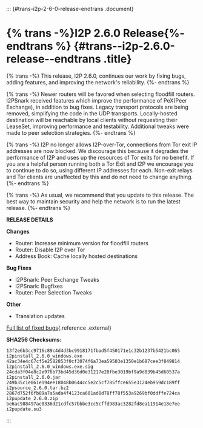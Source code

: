 ::: {#trans-i2p-2-6-0-release-endtrans .document}
# {% trans -%}I2P 2.6.0 Release{%- endtrans %} {#trans--i2p-2.6.0-release--endtrans .title}

{% trans -%} This release, I2P 2.6.0, continues our work by fixing bugs,
adding features, and improving the network\'s reliability. {%- endtrans
%}

{% trans -%} Newer routers will be favored when selecting floodfill
routers. I2PSnark received features which improve the performance of
PeX(Peer Exchange), in addition to bug fixes. Legacy transport protocols
are being removed, simplifying the code in the UDP transports.
Locally-hosted destination will be reachable by local clients without
requesting their LeaseSet, improving performance and testability.
Additional tweaks were made to peer selection strategies. {%- endtrans
%}

{% trans -%} I2P no longer allows I2P-over-Tor, connections from Tor
exit IP addresses are now blocked. We discourage this because it
degrades the performance of I2P and uses up the resources of Tor exits
for no benefit. If you are a helpful person running both a Tor Exit and
I2P we encourage you to continue to do so, using different IP addresses
for each. Non-exit relays and Tor clients are unaffected by this and do
not need to change anything. {%- endtrans %}

{% trans -%} As usual, we recommend that you update to this release. The
best way to maintain security and help the network is to run the latest
release. {%- endtrans %}

**RELEASE DETAILS**

**Changes**

-   Router: Increase minimum version for floodfill routers
-   Router: Disable I2P over Tor
-   Address Book: Cache locally hosted destinations

**Bug Fixes**

-   I2PSnark: Peer Exchange Tweaks
-   I2PSnark: Bugfixes
-   Router: Peer Selection Tweaks

**Other**

-   Translation updates

[Full list of fixed
bugs](http://%7B%7Bi2pconv('git.idk.i2p')%7D%7D/i2p-hackers/i2p.i2p/-/issues?scope=all&state=closed&milestone_title=2.6.0){.reference
.external}

**SHA256 Checksums:**

``` literal-block
13f2e6b3cc9716c89c4d4d3bc9918171fbad5f450171e1c32b1237b5421bc065  i2pinstall_2.6.0_windows.exe
42ac34e4c67cf5e2582853f0cf3074f6a73ea59503e1350e1b687cee3f849814  i2pinstall_2.6.0_windows.exe.sig
24cda3f04e8c2e976b73bd45d36d0e31217e28fbe3019bf9a9d839b45d60537a  i2pinstall_2.6.0.jar
249b35c1e061e194ee18048b0644cc5e2c5cf785ffce655e3124eb959dc189ff  i2psource_2.6.0.tar.bz2
2867d752f6fb89a7a5ada4f4123ca601ad8d78ff78f553a9269bf0ddffe724ca  i2pupdate_2.6.0.zip
be6ac988497ac0336d21cdfc57bbbe3cc5cffd983ac3282fd8ea11914e18e7ee  i2pupdate.su3
```
:::
